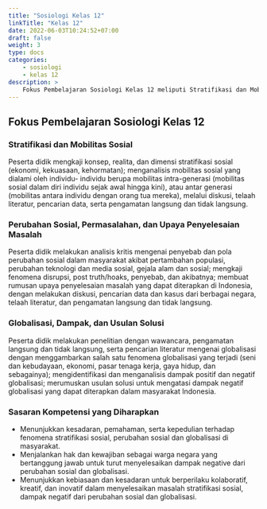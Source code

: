 ```yaml
---
title: "Sosiologi Kelas 12"
linkTitle: "Kelas 12"
date: 2022-06-03T10:24:52+07:00
draft: false
weight: 3
type: docs
categories:
    - sosiologi
    - kelas 12
description: >
    Fokus Pembelajaran Sosiologi Kelas 12 meliputi Stratifikasi dan Mobilitas Sosial; Perubahan Sosial, Permasalahan, dan Upaya Penyelesaian Masalah; Globalisasi, Dampak, dan Usulan Solusi.
---
```

## Fokus Pembelajaran Sosiologi Kelas 12
### Stratifikasi dan Mobilitas Sosial
Peserta didik mengkaji konsep, realita, dan dimensi stratifikasi sosial (ekonomi, kekuasaan, kehormatan); menganalisis mobilitas sosial yang dialami oleh individu- individu berupa mobilitas intra-generasi (mobilitas sosial dalam diri individu sejak awal hingga kini), atau antar generasi (mobilitas antara individu dengan orang tua mereka), melalui diskusi, telaah literatur, pencarian data, serta pengamatan langsung dan tidak langsung.

### Perubahan Sosial, Permasalahan, dan Upaya Penyelesaian Masalah
Peserta didik melakukan analisis kritis mengenai penyebab dan pola perubahan sosial dalam masyarakat akibat pertambahan populasi, perubahan teknologi dan media sosial, gejala alam dan sosial; mengkaji fenomena disrupsi, post truth/hoaks, penyebab, dan akibatnya; membuat rumusan upaya penyelesaian masalah yang dapat diterapkan di Indonesia, dengan melakukan diskusi, pencarian data dan kasus dari berbagai negara, telaah literatur, dan pengamatan langsung dan tidak langsung.

### Globalisasi, Dampak, dan Usulan Solusi
Peserta didik melakukan penelitian dengan wawancara, pengamatan langsung dan tidak langsung, serta pencarian literatur mengenai globalisasi dengan menggambarkan salah satu fenomena globalisasi yang terjadi (seni dan kebudayaan, ekonomi, pasar tenaga kerja, gaya hidup, dan sebagainya); mengidentifikasi dan menganalisis dampak positif dan negatif globalisasi; merumuskan usulan solusi untuk mengatasi dampak negatif globalisasi yang dapat diterapkan dalam masyarakat Indonesia.

### Sasaran Kompetensi yang Diharapkan
- Menunjukkan kesadaran, pemahaman, serta kepedulian terhadap fenomena stratifikasi sosial, perubahan sosial dan globalisasi di masyarakat.
- Menjalankan hak dan kewajiban sebagai warga negara yang bertanggung jawab untuk turut menyelesaikan dampak negative dari perubahan sosial dan globalisasi.
- Menunjukkan kebiasaan dan kesadaran untuk berperilaku kolaboratif, kreatif, dan inovatif dalam menyelesaikan masalah stratifikasi sosial, dampak negatif dari perubahan sosial dan globalisasi.
